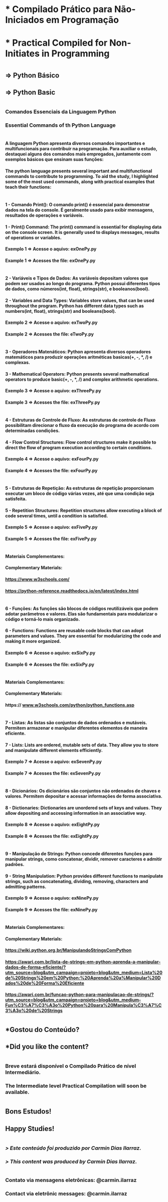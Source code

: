 # * Compilado Prático para Não-Iniciados em Programação 
# * Practical Compiled for Non-Initiates in Programming 
#
## => Python Básico 
## => Python Basic
# 
### Comandos Essenciais da Linguagem Python  
### Essential Commands of th Python Language
# 
#### A linguagem Python apresenta diversos comandos importantes e multifuncionais para contribuir na programação. Para auxiliar o estudo, destaquei alguns dos comandos mais empregados, juntamente com exemplos básicos que ensinam suas funções: 
#### The python language presents several important and multifunctional commands to contribute to programming. To aid the study, I highlighted some of the most used commands, along with practical examples that teach their functions: 
#
#### 1 - Comando Print(): O comando print() é essencial para demonstrar dados na tela do console. É geralmente usado para exibir mensagens, resultados de operações e variáveis.
#### 1 - Print() Command: The print() command is essential for displaying data on the console screen. It is generally used to displays messages, results of operations or variables.   
#### Exemplo 1 => Acesse o aquivo: exOnePy.py
#### Example 1 => Acesses the file: exOnePy.py
#
#### 2 - Variáveis e Tipos de Dados: As variáveis depositam valores que podem ser usados ao longo do programa. Python possui diferentes tipos de dados, como números(int, float), strings(str), e booleanos(bool).
#### 2 - Variables and Data Types: Variables store values, that can be used throughout the program. Python has different data types such as numbers(int, float), strings(str) and booleans(bool).
#### Exemplo 2 => Acesse o aquivo: exTwoPy.py
#### Example 2 => Acesses the file: eTwoPy.py
#
#### 3 - Operadores Matenáticos: Python apresenta diversos operadores matemáticos para produzir operações aritméticas basicas(+, -, *, /) e complexas.
#### 3 - Mathematical Operators: Python presents several mathematical operators to produce basic(+, -, *, /) and complex arithmetic operations. 
#### Exemplo 3 => Acesse o aquivo: exThreePy.py
#### Example 3 => Acesses the file: exThreePy.py
#
#### 4 - Estruturas de Controle de Fluxo: As estruturas de controle de Fluxo possibilitam direcionar o fluxo da execução do programa de acordo com determinadas condições. 
#### 4 - Flow Control Structures: Flow control structures make it possible to direct the flow of program execution according to certain conditions. 
#### Exemplo 4 => Acesse o aquivo: exFourPy.py
#### Example 4 => Acesses the file: exFourPy.py
#
#### 5 - Estruturas de Repetição: As estruturas de repetição proporcionam executar um bloco de código várias vezes, até que uma condição seja satisfeita.
#### 5 - Repetition Structures: Repetition structures allow executing a block of code several times, until a condition is satisfied.
#### Exemplo 5 => Acesse o aquivo: exFivePy.py
#### Example 5 => Acesses the file: exFivePy.py
# 
#### Materiais Complementares: 
#### Complementary Materials: 
#### https://www.w3schools.com/
#### https://python-reference.readthedocs.io/en/latest/index.html
#
#### 6 - Funções: As funções são blocos de códigos reutilizáveis que podem adotar parâmetros e valores. Elas são fundamentais para modularizar o código e torná-lo mais organizado.
#### 6 - Functions: Functions are reusable code blocks that can adopt parameters and values. They are essential for modularizing the code and making it more organized.
#### Exemplo 6 => Acesse o aquivo: exSixPy.py
#### Example 6 => Acesses the file: exSixPy.py
#
#### Materiais Complementares: 
#### Complementary Materials: 
#### https:// www.w3schools.com/python/python_functions.asp
#
#### 7 - Listas: As listas são conjuntos de dados ordenados e mutáveis. Permitem armazenar e manipular diferentes elementos de maneira eficiente. 
#### 7 - Lists: Lists are ordered, mutable sets of data. They allow you to store and manipulate different elements efficiently. 
#### Exemplo 7 => Acesse o aquivo: exSevenPy.py
#### Example 7 => Acesses the file: exSevenPy.py
#
#### 8 - Dicionários: Os dicionários são conjuntos não ordenados de chaves e valores. Permitem depositar e acessar informações de forma associativa.
#### 8 - Dictionaries: Dictionaries are unordered sets of keys and values. They allow depositing and accessing information in an associative way.
#### Exemplo 8 => Acesse o aquivo: exEightPy.py
#### Example 8 => Acesses the file: exEightPy.py
#
#### 9 - Manipulação de Strings: Python concede diferentes funções para manipular strings, como concatenar, dividir, remover caracteres e admitir padrões.
#### 9 - String Manipulation: Python provides different functions to manipulate strings, such as concatenating, dividing, removing, characters and admitting patterns.
#### Exemplo 9 => Acesse o aquivo: exNinePy.py
#### Example 9 => Acesses the file: exNinePy.py
#
#### Materiais Complementares: 
#### Complementary Materials:
#### https://wiki.python.org.br/ManipulandoStringsComPython
#### https://awari.com.br/lista-de-strings-em-python-aprenda-a-manipular-dados-de-forma-eficiente/?utm_source=blog&utm_campaign=projeto+blog&utm_medium=Lista%20de%20Strings%20em%20Python:%20Aprenda%20a%Manipular%20Dados%20de%20Forma%20Eficiente
#### https://awari.com.br/funcao-python-para-manipulacao-de-strings/?utm_source=blog&utm_campaign=projeto+blog&utm_medium-Fun%C3%A7%C3%A3o%20Python%20para%20Manipula%C3%A7%C3%A3o%20de%20Strings
#
#
#
## <p>*Gostou do Conteúdo?
## *Did you like the content?</p>
#
### Breve estará disponível o Compilado Prático de nível Intermediário.
### The Intermediate level Practical Compilation will soon be available.
#
## <p>Bons Estudos!
## Happy Studies!</p>
#
### <em>> Este conteúdo foi produzido por Carmin Dias Ilarraz.
### > This content was produced by Carmin Dias Ilarraz.</em>
#
### Contato via mensagens eletrônicas: @carmin.ilarraz
### Contact via eletrônic messages: @carmin.ilarraz




